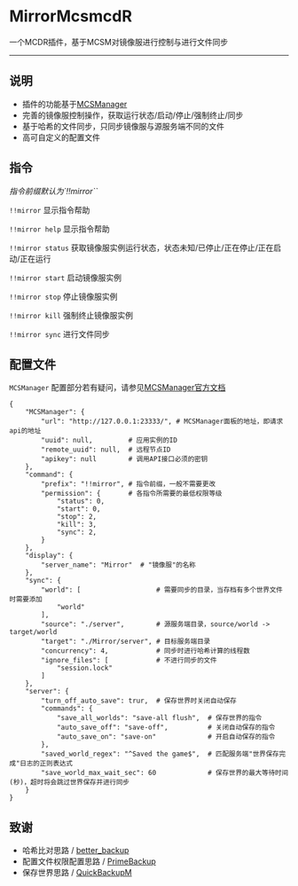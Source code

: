 # MirrorMcsmcdR
一个MCDR插件，基于MCSM对镜像服进行控制与进行文件同步

---

## 说明

- 插件的功能基于[MCSManager](https://github.com/MCSManager/MCSManager)
- 完善的镜像服控制操作，获取运行状态/启动/停止/强制终止/同步
- 基于哈希的文件同步，只同步镜像服与源服务端不同的文件
- 高可自定义的配置文件

## 指令

*指令前缀默认为`!!mirror``*

`!!mirror` 显示指令帮助

`!!mirror help` 显示指令帮助

`!!mirror status` 获取镜像服实例运行状态，状态未知/已停止/正在停止/正在启动/正在运行

`!!mirror start` 启动镜像服实例

`!!mirror stop` 停止镜像服实例

`!!mirror kill` 强制终止镜像服实例

`!!mirror sync` 进行文件同步

## 配置文件

`MCSManager` 配置部分若有疑问，请参见[MCSManager官方文档](https://docs.mcsmanager.com/#/zh-cn/apis/readme)

```
{
    "MCSManager": {
        "url": "http://127.0.0.1:23333/", # MCSManager面板的地址，即请求api的地址
        "uuid": null,         # 应用实例的ID
        "remote_uuid": null,  # 远程节点ID
        "apikey": null        # 调用API接口必须的密钥
    },
    "command": {
        "prefix": "!!mirror", # 指令前缀，一般不需要更改
        "permission": {       # 各指令所需要的最低权限等级
            "status": 0,
            "start": 0,
            "stop": 2,
            "kill": 3,
            "sync": 2,
        }
    },
    "display": {
        "server_name": "Mirror"  # "镜像服"的名称
    },
    "sync": {
        "world": [                   # 需要同步的目录，当存档有多个世界文件时需要添加
            "world"
        ],
        "source": "./server",        # 源服务端目录，source/world -> target/world
        "target": "./Mirror/server", # 目标服务端目录
        "concurrency": 4,            # 同步时进行哈希计算的线程数
        "ignore_files": [            # 不进行同步的文件
            "session.lock"
        ]
    },
    "server": {
        "turn_off_auto_save": trur,  # 保存世界时关闭自动保存
        "commands": {
            "save_all_worlds": "save-all flush",  # 保存世界的指令
            "auto_save_off": "save-off",          # 关闭自动保存的指令
            "auto_save_on": "save-on"             # 开启自动保存的指令
        },
        "saved_world_regex": "^Saved the game$",  # 匹配服务端"世界保存完成"日志的正则表达式
        "save_world_max_wait_sec": 60             # 保存世界的最大等待时间(秒)，超时将会跳过世界保存并进行同步
    }
}
```

## 致谢

- 哈希比对思路 / [better_backup](https://github.com/z0z0r4/better_backup)
- 配置文件权限配置思路 / [PrimeBackup](https://github.com/TISUnion/PrimeBackup)
- 保存世界思路 / [QuickBackupM](https://github.com/TISUnion/QuickBackupM)
